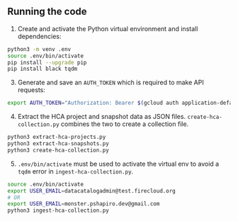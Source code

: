 ## Running the code

1. Create and activate the Python virtual environment and install dependencies:

```sh
python3 -m venv .env
source .env/bin/activate
pip install --upgrade pip
pip install black tqdm
```

3. Generate and save an `AUTH_TOKEN` which is required to make API requests:

```sh
export AUTH_TOKEN="Authorization: Bearer $(gcloud auth application-default print-access-token)"
```

4. Extract the HCA project and snapshot data as JSON files. `create-hca-collection.py` combines the two to create a collection file.

```sh
python3 extract-hca-projects.py
python3 extract-hca-snapshots.py
python3 create-hca-collection.py
```

5. `.env/bin/activate` must be used to activate the virtual env to avoid a `tqdm` error in `ingest-hca-collection.py`.

```sh
source .env/bin/activate
export USER_EMAIL=datacatalogadmin@test.firecloud.org
# OR
export USER_EMAIL=monster.pshapiro.dev@gmail.com
python3 ingest-hca-collection.py
```

